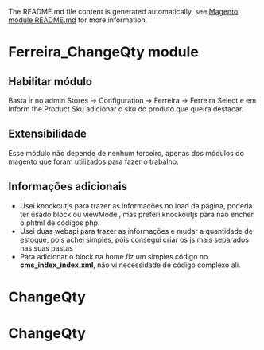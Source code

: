 The README.md file content is generated automatically, see [Magento module README.md](https://github.com/magento/devdocs/wiki/Magento-module-README.md) for more information.

# Ferreira_ChangeQty module



## Habilitar módulo

Basta ir no admin Stores -> Configuration -> Ferreira -> Ferreira Select e em Inform the Product Sku 
adicionar o sku do produto que queira destacar.

## Extensibilidade

Esse módulo não depende de nenhum terceiro, apenas dos módulos do magento que 
foram utilizados para fazer o trabalho.

## Informações adicionais

* Usei knockoutjs para trazer as informações no load da página, poderia ter usado
block ou viewModel, mas preferi knockoutjs para não encher o phtml de códigos php.
* Usei duas webapi para trazer as informações e mudar a quantidade de estoque, pois
achei simples, pois consegui criar os js mais separados nas suas pastas
* Para adicionar o block na home fiz um simples código no <b>cms_index_index.xml</b>, 
não vi necessidade de código complexo ali.
# ChangeQty
# ChangeQty
